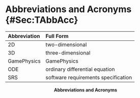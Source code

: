 # Abbreviations and Acronyms {#Sec:TAbbAcc}

<div id="Table:TAbbAcc"></div>

|Abbreviation|Full Form                          |
|:-----------|:----------------------------------|
|2D          |two-dimensional                    |
|3D          |three-dimensional                  |
|GamePhysics |GamePhysics                        |
|ODE         |ordinary differential equation     |
|SRS         |software requirements specification|

**<p align="center">Abbreviations and Acronyms</p>**
